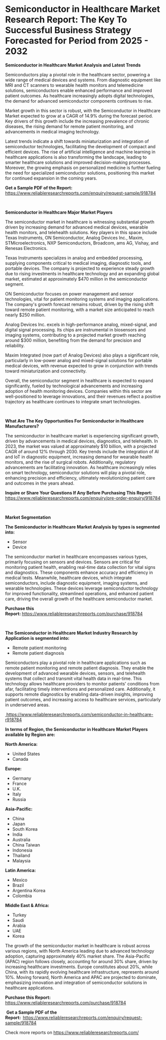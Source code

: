 <p><h1>Semiconductor in Healthcare Market Research Report: The Key To Successful Business Strategy Forecasted for Period from 2025 - 2032</h1></p><p><strong>Semiconductor in Healthcare Market Analysis and Latest Trends</strong></p>
<p><p>Semiconductors play a pivotal role in the healthcare sector, powering a wide range of medical devices and systems. From diagnostic equipment like MRI and CT scanners to wearable health monitors and telemedicine solutions, semiconductors enable enhanced performance and improved patient outcomes. As healthcare increasingly adopts digital technologies, the demand for advanced semiconductor components continues to rise.</p><p>Market growth in this sector is robust, with the Semiconductor in Healthcare Market expected to grow at a CAGR of 14.9% during the forecast period. Key drivers of this growth include the increasing prevalence of chronic diseases, the rising demand for remote patient monitoring, and advancements in medical imaging technology. </p><p>Latest trends indicate a shift towards miniaturization and integration of semiconductor technologies, facilitating the development of compact and efficient devices. The rise of artificial intelligence and machine learning in healthcare applications is also transforming the landscape, leading to smarter healthcare solutions and improved decision-making processes. Moreover, the growing emphasis on personalized medicine is further fueling the need for specialized semiconductor solutions, positioning this market for continued expansion in the coming years.</p></p>
<p><strong>Get a Sample PDF of the Report:&nbsp;</strong> <a href="https://www.reliableresearchreports.com/enquiry/request-sample/918784?utm_campaign=2477&utm_medium=2&utm_source=Github&utm_content=ia&utm_term=07032025&utm_id=semiconductor-in-healthcare">https://www.reliableresearchreports.com/enquiry/request-sample/918784</a></p>
<p>&nbsp;</p>
<p><strong>Semiconductor in Healthcare Major Market Players</strong></p>
<p><p>The semiconductor market in healthcare is witnessing substantial growth driven by increasing demand for advanced medical devices, wearable health monitors, and telehealth solutions. Key players in this space include Texas Instruments, ON Semiconductor, Analog Devices Inc., Maxim, STMicroelectronics, NXP Semiconductors, Broadcom, ams AG, Vishay, and Renesas Electronics.</p><p>Texas Instruments specializes in analog and embedded processing, supplying components critical to medical imaging, diagnostic tools, and portable devices. The company is projected to experience steady growth due to rising investments in healthcare technology and an expanding global market, estimated at approximately $470 million in the semiconductor segment.</p><p>ON Semiconductor focuses on power management and sensor technologies, vital for patient monitoring systems and imaging applications. The company's growth forecast remains robust, driven by the rising shift toward remote patient monitoring, with a market size anticipated to reach nearly $250 million.</p><p>Analog Devices Inc. excels in high-performance analog, mixed-signal, and digital signal processing. Its chips are instrumental in biosensors and imaging systems, contributing to a projected market growth reaching around $300 million, benefiting from the demand for precision and reliability.</p><p>Maxim Integrated (now part of Analog Devices) also plays a significant role, particularly in low-power analog and mixed-signal solutions for portable medical devices, with revenue expected to grow in conjunction with trends toward miniaturization and connectivity.</p><p>Overall, the semiconductor segment in healthcare is expected to expand significantly, fueled by technological advancements and increasing adoption of health monitoring devices. Companies within this sector are well-positioned to leverage innovations, and their revenues reflect a positive trajectory as healthcare continues to integrate smart technologies.</p></p>
<p>&nbsp;</p>
<p><strong>What Are The Key Opportunities For Semiconductor in Healthcare Manufacturers?</strong></p>
<p><p>The semiconductor in healthcare market is experiencing significant growth, driven by advancements in medical devices, diagnostics, and telehealth. In 2023, the market was valued at approximately $10 billion, with a projected CAGR of around 12% through 2030. Key trends include the integration of AI and IoT in diagnostic equipment, increasing demand for wearable health monitors, and the rise of surgical robots. Additionally, regulatory advancements are facilitating innovation. As healthcare increasingly relies on smart technology, semiconductor solutions will play a pivotal role, enhancing precision and efficiency, ultimately revolutionizing patient care and outcomes in the years ahead.</p></p>
<p><strong>Inquire or Share Your Questions If Any Before Purchasing This Report:</strong> <a href="https://www.reliableresearchreports.com/enquiry/pre-order-enquiry/918784?utm_campaign=2477&utm_medium=2&utm_source=Github&utm_content=ia&utm_term=07032025&utm_id=semiconductor-in-healthcare">https://www.reliableresearchreports.com/enquiry/pre-order-enquiry/918784</a></p>
<p>&nbsp;</p>
<p><strong>Market Segmentation</strong></p>
<p><strong>The Semiconductor in Healthcare Market Analysis by types is segmented into:</strong></p>
<p><ul><li>Sensor</li><li>Device</li></ul></p>
<p><p>The semiconductor market in healthcare encompasses various types, primarily focusing on sensors and devices. Sensors are critical for monitoring patient health, enabling real-time data collection for vital signs and diagnostics. These components enhance accuracy and efficiency in medical tests. Meanwhile, healthcare devices, which integrate semiconductors, include diagnostic equipment, imaging systems, and wearable technologies. These devices leverage semiconductor technology for improved functionality, streamlined operations, and enhanced patient care, driving the overall growth of the healthcare semiconductor market.</p></p>
<p><strong>Purchase this Report:&nbsp;</strong><a href="https://www.reliableresearchreports.com/purchase/918784?utm_campaign=2477&utm_medium=2&utm_source=Github&utm_content=ia&utm_term=07032025&utm_id=semiconductor-in-healthcare">https://www.reliableresearchreports.com/purchase/918784</a></p>
<p>&nbsp;</p>
<p><strong>The Semiconductor in Healthcare Market Industry Research by Application is segmented into:</strong></p>
<p><ul><li>Remote patient monitoring</li><li>Remote patient diagnosis</li></ul></p>
<p><p>Semiconductors play a pivotal role in healthcare applications such as remote patient monitoring and remote patient diagnosis. They enable the development of advanced wearable devices, sensors, and telehealth systems that collect and transmit vital health data in real-time. This technology allows healthcare providers to monitor patients' conditions from afar, facilitating timely interventions and personalized care. Additionally, it supports remote diagnostics by enabling data-driven insights, improving patient outcomes, and increasing access to healthcare services, particularly in underserved areas.</p></p>
<p><a href="https://www.reliableresearchreports.com/semiconductor-in-healthcare-r918784?utm_campaign=2477&utm_medium=2&utm_source=Github&utm_content=ia&utm_term=07032025&utm_id=semiconductor-in-healthcare">&nbsp;https://www.reliableresearchreports.com/semiconductor-in-healthcare-r918784</a></p>
<p><strong>In terms of Region, the Semiconductor in Healthcare Market Players available by Region are:</strong></p>
<p>
    <p> <strong> North America: </strong>
        <ul>
            <li>United States</li>
            <li>Canada</li>
        </ul>
        </p> 
    <p> <strong> Europe: </strong>
        <ul>
            <li>Germany</li>
            <li>France</li>
            <li>U.K.</li>
            <li>Italy</li>
            <li>Russia</li>
        </ul>
        </p> 
    <p> <strong> Asia-Pacific: </strong>
        <ul>
            <li>China</li>
            <li>Japan</li>
            <li>South Korea</li>
            <li>India</li>
            <li>Australia</li>
            <li>China Taiwan</li>
            <li>Indonesia</li>
            <li>Thailand</li>
            <li>Malaysia</li>
        </ul>
        </p> 
    <p> <strong> Latin America: </strong>
        <ul>
            <li>Mexico</li>
            <li>Brazil</li>
            <li>Argentina Korea</li>
            <li>Colombia</li>
        </ul>
        </p> 
    <p> <strong> Middle East & Africa: </strong>
        <ul>
            <li>Turkey</li>
            <li>Saudi</li>
            <li>Arabia</li>
            <li>UAE</li>
            <li>Korea</li>
        </ul>
    </p>
    </p>
<p><p>The growth of the semiconductor market in healthcare is robust across various regions, with North America leading due to advanced technology adoption, capturing approximately 40% market share. The Asia-Pacific (APAC) region follows closely, accounting for around 30% share, driven by increasing healthcare investments. Europe constitutes about 20%, while China, with its rapidly evolving healthcare infrastructure, represents around 10%. Moving forward, North America and APAC are projected to dominate, emphasizing innovation and integration of semiconductor solutions in healthcare applications.</p></p>
<p><strong>Purchase this Report: </strong><a href="https://www.reliableresearchreports.com/purchase/918784?utm_campaign=2477&utm_medium=2&utm_source=Github&utm_content=ia&utm_term=07032025&utm_id=semiconductor-in-healthcare">https://www.reliableresearchreports.com/purchase/918784</a></p>
<p>&nbsp;<strong>Get a Sample PDF of the Report:&nbsp;&nbsp;</strong><a href="https://www.reliableresearchreports.com/enquiry/request-sample/918784?utm_campaign=2477&utm_medium=2&utm_source=Github&utm_content=ia&utm_term=07032025&utm_id=semiconductor-in-healthcare">https://www.reliableresearchreports.com/enquiry/request-sample/918784</a></p>
<p><strong></strong></p>
<p>Check more reports on <a href="https://www.reliableresearchreports.com/?utm_campaign=2477&utm_medium=2&utm_source=Github&utm_content=ia&utm_term=07032025&utm_id=semiconductor-in-healthcare">https://www.reliableresearchreports.com/</a></p>